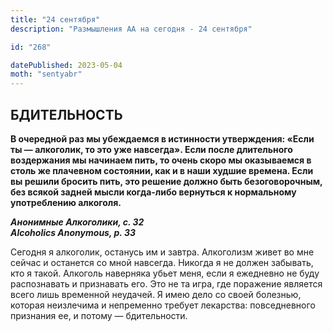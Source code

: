 ```yaml
---
title: "24 сентября"
description: "Размышления АА на сегодня - 24 сентября"

id: "268"

datePublished: 2023-05-04
moth: "sentyabr"
---
```


## БДИТЕЛЬНОСТЬ

**В очередной раз мы убеждаемся в истинности утверждения: «Если ты —
алкоголик, то это уже навсегда». Если после длительного воздержания мы
начинаем пить, то очень скоро мы оказываемся в столь же плачевном состоянии,
как и в наши худшие времена. Если вы решили бросить пить, это решение должно
быть безоговорочным, без всякой задней мысли когда-либо вернуться к
нормальному употреблению алкоголя.**

**_Анонимные Алкоголики, с. 32  
Alcoholics Anonymous, p. 33_**

Сегодня я алкоголик, останусь им и завтра. Алкоголизм живет во мне сейчас и
останется со мной навсегда. Никогда я не должен забывать, кто я такой.
Алкоголь наверняка убьет меня, если я ежедневно не буду распознавать и
признавать его. Это не та игра, где поражение является всего лишь временной
неудачей. Я имею дело со своей болезнью, которая неизлечима и непременно
требует лекарства: повседневного признания ее, и потому — бдительности.
